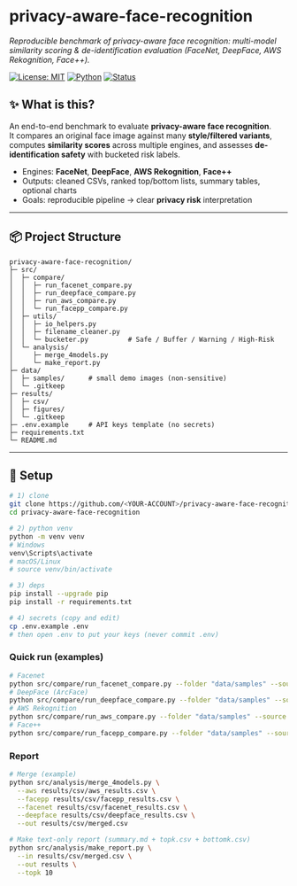 # privacy-aware-face-recognition

_Reproducible benchmark of privacy-aware face recognition: multi-model similarity scoring & de-identification evaluation (FaceNet, DeepFace, AWS Rekognition, Face++)._

[![License: MIT](https://img.shields.io/badge/License-MIT-green.svg)](LICENSE)
[![Python](https://img.shields.io/badge/Python-3.9%2B-blue.svg)]()
[![Status](https://img.shields.io/badge/Status-Active-brightgreen.svg)]()

## ✨ What is this?
An end-to-end benchmark to evaluate **privacy-aware face recognition**.  
It compares an original face image against many **style/filtered variants**, computes **similarity scores** across multiple engines, and assesses **de-identification safety** with bucketed risk labels.

- Engines: **FaceNet**, **DeepFace**, **AWS Rekognition**, **Face++**
- Outputs: cleaned CSVs, ranked top/bottom lists, summary tables, optional charts
- Goals: reproducible pipeline → clear **privacy risk** interpretation

---

## 📦 Project Structure

```text
privacy-aware-face-recognition/
├─ src/
│  ├─ compare/
│  │  ├─ run_facenet_compare.py
│  │  ├─ run_deepface_compare.py
│  │  ├─ run_aws_compare.py
│  │  └─ run_facepp_compare.py
│  ├─ utils/
│  │  ├─ io_helpers.py
│  │  ├─ filename_cleaner.py
│  │  └─ bucketer.py          # Safe / Buffer / Warning / High-Risk
│  └─ analysis/
│     ├─ merge_4models.py
│     └─ make_report.py
├─ data/
│  ├─ samples/      # small demo images (non-sensitive)
│  └─ .gitkeep
├─ results/
│  ├─ csv/
│  ├─ figures/
│  └─ .gitkeep
├─ .env.example     # API keys template (no secrets)
├─ requirements.txt
└─ README.md
```
---

## 🔧 Setup

```bash
# 1) clone
git clone https://github.com/<YOUR-ACCOUNT>/privacy-aware-face-recognition.git
cd privacy-aware-face-recognition

# 2) python venv
python -m venv venv
# Windows
venv\Scripts\activate
# macOS/Linux
# source venv/bin/activate

# 3) deps
pip install --upgrade pip
pip install -r requirements.txt

# 4) secrets (copy and edit)
cp .env.example .env
# then open .env to put your keys (never commit .env)
```

### Quick run (examples)
```bash
# Facenet
python src/compare/run_facenet_compare.py --folder "data/samples" --source "0source.jpg" --outfile "results/csv/facenet_results.csv"
# DeepFace (ArcFace)
python src/compare/run_deepface_compare.py --folder "data/samples" --source "0source.jpg" --outfile "results/csv/deepface_results.csv"
# AWS Rekognition
python src/compare/run_aws_compare.py --folder "data/samples" --source "0source.jpg" --outfile "results/csv/aws_results.csv"
# Face++
python src/compare/run_facepp_compare.py --folder "data/samples" --source "0source.jpg" --outfile "results/csv/facepp_results.csv"
```
### Report

```bash
# Merge (example)
python src/analysis/merge_4models.py \
  --aws results/csv/aws_results.csv \
  --facepp results/csv/facepp_results.csv \
  --facenet results/csv/facenet_results.csv \
  --deepface results/csv/deepface_results.csv \
  --out results/csv/merged.csv

# Make text-only report (summary.md + topk.csv + bottomk.csv)
python src/analysis/make_report.py \
  --in results/csv/merged.csv \
  --out results \
  --topk 10
```



